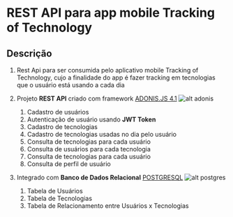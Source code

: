# REST API para app mobile Tracking of Technology

## Descrição

1. Rest Api para ser consumida pelo aplicativo mobile Tracking of Technology,
   cujo a finalidade do app é fazer tracking em tecnologias que o usuário está usando a cada dia

2. Projeto **REST API** criado com framework [ADONIS.JS 4.1](https://adonisjs.com/)
   ![alt adonis](https://adonisjs.com/images/favicons/favicon-32x32.png "Adonis.js")
   1. Cadastro de usuários
   2. Autenticação de usuário usando **JWT Token**
   3. Cadastro de tecnologias
   4. Cadastro de tecnologias usadas no dia pelo usuário
   5. Consulta de tecnologias para cada usuário
   6. Consulta de usuários para cada tecnologia
   7. Consulta de tecnologias para cada usuário
   8. Consulta de perfil de usuário

3. Integrado com **Banco de Dados Relacional** [POSTGRESQL](https://www.postgresql.org/)
   ![alt postgres](https://www.postgresql.org/favicon.ico "PostgresQL")
   1. Tabela de Usuários
   2. Tabela de Tecnologias
   3. Tabela de Relacionamento entre Usuários x Tecnologias
